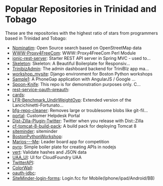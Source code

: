 # Popular Repositories in Trinidad and Tobago

These are the repositories with the highest ratio of stars from programmers based in Trinidad and Tobago:

- [Nominatim](https://github.com/twain47/Nominatim): Open Source search based on OpenStreetMap data
- [WWW-Proxy4FreeCom](https://github.com/zoffixznet/WWW-Proxy4FreeCom): WWW::Proxy4FreeCom Perl Module
- [ionic-rest-server](https://github.com/svennela/ionic-rest-server): Starter REST API server in Spring MVC - used to...
- [Skeleton](https://github.com/raydookie/Skeleton): Skeleton: A Beautiful Boilerplate for Responsiv...
- [TrinibizAdmin](https://github.com/FLGGithubDeveloper/TrinibizAdmin): The admin dashboard backend for TriniBIz app ma...
- [workshop_mysite](https://github.com/spang/workshop_mysite): Django environment for Boston Python workshops
- [Sample1](https://github.com/dr34mc0d3r/Sample1): A PhoneGap application with AngularJS / Google ...
- [Spoon-Knife](https://github.com/robytj/Spoon-Knife): This repo is for demonstration purposes only. C...
- [rest-service-oauth-preauth](https://github.com/svennela/rest-service-oauth-preauth): 
- [cards](https://github.com/lunias/cards): 
- [LFR-Benchmark_UndirWeightOvp](https://github.com/eXascaleInfolab/LFR-Benchmark_UndirWeightOvp): Extended version of the Lancichinetti-Fortunato...
- [bfg-repo-cleaner](https://github.com/javabrett/bfg-repo-cleaner): Removes large or troublesome blobs like git-fil...
- [portal](https://github.com/iyerna/portal): Customer Helpdesk Portal
- [Dist-Zilla-Plugin-Twitter](https://github.com/doherty/Dist-Zilla-Plugin-Twitter): Twitter when you release with Dist::Zilla
- [cf-tomcat-8-build-pack](https://github.com/dmikusa-pivotal/cf-tomcat-8-build-pack): A build pack for deploying Tomcat 8
- [siteminder](https://github.com/nagwww/siteminder): siteminder
- [BostonPythonWorkshop](https://github.com/spang/BostonPythonWorkshop): 
- [Marios---Me](https://github.com/raydookie/Marios---Me): Leader board app for competition
- [pyro](https://github.com/wryi/pyro): Simple boiler plate for creating APIs in nodejs
- [vert](https://github.com/EskimoBear/vert): Validate hashes and JSON data
- [UAA_UI](https://github.com/svennela/UAA_UI): UI for CloudFoundry UAA
- [TwitterAPI](https://github.com/spang/TwitterAPI): 
- [ColorWall](https://github.com/spang/ColorWall): 
- [oauth-jdbc](https://github.com/gnovoab/oauth-jdbc): 
- [SiteMinder-login-forms](https://github.com/nagwww/SiteMinder-login-forms): Login.fcc for Mobile(Iphone/ipad/Android/BB)

